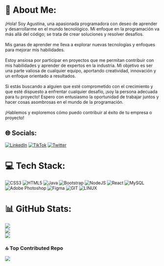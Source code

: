# 💫 About Me:
¡Hola! Soy Agustina, una apasionada programadora con deseo de aprender y desarrollarme en el mundo tecnológico. Mi enfoque en la programación va más allá del código; se trata de crear soluciones y resolver desafíos.<br><br>Mis ganas de aprender me lleva a explorar nuevas tecnologías y enfoques para mejorar mis habilidades.<br><br>Estoy ansiosa por participar en proyectos que me permitan contribuir con mis habilidades y aprender de expertos en la industria. Mi objetivo es ser una parte valiosa de cualquier equipo, aportando creatividad, innovación y un enfoque orientado a resultados.<br><br>Si estás buscando a alguien que esté comprometido con el crecimiento y que esté dispuesto a enfrentar cualquier desafío, ¡soy la persona adecuada para tu proyecto! Espero con entusiasmo la oportunidad de trabajar juntos y hacer cosas asombrosas en el mundo de la programación.<br><br>¡Hablemos y exploremos cómo puedo contribuir al éxito de tu empresa o proyecto!


## 🌐 Socials:
[![LinkedIn](https://img.shields.io/badge/LinkedIn-%230077B5.svg?logo=linkedin&logoColor=white)](https://linkedin.com/in/agustinareginaldo) [![TikTok](https://img.shields.io/badge/TikTok-%23000000.svg?logo=TikTok&logoColor=white)](https://tiktok.com/@agustinascript) [![Twitter](https://img.shields.io/badge/Twitter-%231DA1F2.svg?logo=Twitter&logoColor=white)](https://twitter.com/agustinascript) 

# 💻 Tech Stack:
![CSS3](https://img.shields.io/badge/css3-%231572B6.svg?style=for-the-badge&logo=css3&logoColor=white) ![HTML5](https://img.shields.io/badge/html5-%23E34F26.svg?style=for-the-badge&logo=html5&logoColor=white) ![Java](https://img.shields.io/badge/java-%23ED8B00.svg?style=for-the-badge&logo=java&logoColor=white) ![Bootstrap](https://img.shields.io/badge/bootstrap-%23563D7C.svg?style=for-the-badge&logo=bootstrap&logoColor=white) ![NodeJS](https://img.shields.io/badge/node.js-6DA55F?style=for-the-badge&logo=node.js&logoColor=white) ![React](https://img.shields.io/badge/react-%2320232a.svg?style=for-the-badge&logo=react&logoColor=%2361DAFB) ![MySQL](https://img.shields.io/badge/mysql-%2300f.svg?style=for-the-badge&logo=mysql&logoColor=white) ![Adobe Photoshop](https://img.shields.io/badge/adobephotoshop-%2331A8FF.svg?style=for-the-badge&logo=adobephotoshop&logoColor=white) 	![Figma](https://img.shields.io/badge/figma-%23F24E1E.svg?style=for-the-badge&logo=figma&logoColor=white) ![GIT](https://img.shields.io/badge/Git-fc6d26?style=for-the-badge&logo=git&logoColor=white) ![LINUX](https://img.shields.io/badge/Linux-FCC624?style=for-the-badge&logo=linux&logoColor=black)
# 📊 GitHub Stats:
![](https://github-readme-stats.vercel.app/api?username=agustinareginaldo&theme=synthwave&hide_border=false&include_all_commits=false&count_private=false)<br/>
![](https://github-readme-streak-stats.herokuapp.com/?user=agustinareginaldo&theme=synthwave&hide_border=false)<br/>
![](https://github-readme-stats.vercel.app/api/top-langs/?username=agustinareginaldo&theme=synthwave&hide_border=false&include_all_commits=false&count_private=false&layout=compact)

### 🔝 Top Contributed Repo
![](https://github-contributor-stats.vercel.app/api?username=agustinareginaldo&limit=5&theme=dracula&combine_all_yearly_contributions=true)

<!-- Proudly created with GPRM ( https://gprm.itsvg.in ) -->
